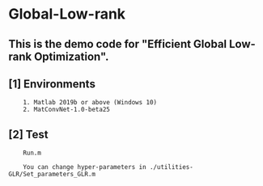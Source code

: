 # Global-Low-rank

## This is the demo code for "Efficient Global Low-rank Optimization".

## [1] Environments

        1. Matlab 2019b or above (Windows 10)
        2. MatConvNet-1.0-beta25
  
## [2] Test  
    
        Run.m
        
        You can change hyper-parameters in ./utilities-GLR/Set_parameters_GLR.m
